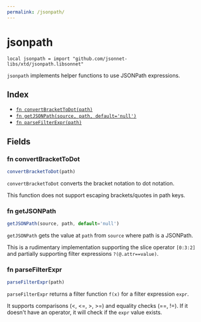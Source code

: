 ```yaml
---
permalink: /jsonpath/
---
```


# jsonpath

```jsonnet
local jsonpath = import "github.com/jsonnet-libs/xtd/jsonpath.libsonnet"
```

`jsonpath` implements helper functions to use JSONPath expressions.

## Index

* [`fn convertBracketToDot(path)`](#fn-convertbrackettodot)
* [`fn getJSONPath(source, path, default='null')`](#fn-getjsonpath)
* [`fn parseFilterExpr(path)`](#fn-parsefilterexpr)

## Fields

### fn convertBracketToDot

```ts
convertBracketToDot(path)
```

`convertBracketToDot` converts the bracket notation to dot notation.

This function does not support  escaping brackets/quotes in path keys.


### fn getJSONPath

```ts
getJSONPath(source, path, default='null')
```

`getJSONPath` gets the value at `path` from `source` where path is a JSONPath.

This is a rudimentary implementation supporting the slice operator `[0:3:2]` and
partially supporting filter expressions `?(@.attr==value)`.


### fn parseFilterExpr

```ts
parseFilterExpr(path)
```

`parseFilterExpr` returns a filter function `f(x)` for a filter expression `expr`.

 It supports comparisons (<, <=, >, >=) and equality checks (==, !=). If it doesn't
 have an operator, it will check if the `expr` value exists.
